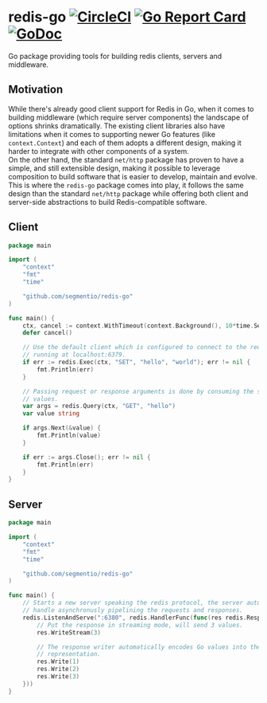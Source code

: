 # redis-go [![CircleCI](https://circleci.com/gh/segmentio/redis-go.svg?style=shield)](https://circleci.com/gh/segmentio/redis-go) [![Go Report Card](https://goreportcard.com/badge/github.com/segmentio/redis-go)](https://goreportcard.com/report/github.com/segmentio/redis-go) [![GoDoc](https://godoc.org/github.com/segmentio/redis-go?status.svg)](https://godoc.org/github.com/segmentio/redis-go)

Go package providing tools for building redis clients, servers and middleware.

## Motivation

While there's already good client support for Redis in Go, when it comes to
building middleware (which require server components) the landscape of options
shrinks dramatically. The existing client libraries also have limitations when
it comes to supporting newer Go features (like `context.Context`) and each of
them adopts a different design, making it harder to integrate with other
components of a system.  
On the other hand, the standard `net/http` package has proven to have a simple,
and still extensible design, making it possible to leverage composition to build
software that is easier to develop, maintain and evolve.  
This is where the `redis-go` package comes into play, it follows the same design
than the standard `net/http` package while offering both client and server-side
abstractions to build Redis-compatible software.

## Client

```go
package main

import (
    "context"
    "fmt"
    "time"

    "github.com/segmentio/redis-go"
)

func main() {
    ctx, cancel := context.WithTimeout(context.Background(), 10*time.Second)
    defer cancel()

    // Use the default client which is configured to connect to the redis server
    // running at localhost:6379.
    if err := redis.Exec(ctx, "SET", "hello", "world"); err != nil {
        fmt.Println(err)
    }

    // Passing request or response arguments is done by consuming the stream of
    // values.
    var args = redis.Query(ctx, "GET", "hello")
    var value string

    if args.Next(&value) {
        fmt.Println(value)
    }

    if err := args.Close(); err != nil {
        fmt.Println(err)
    }
}
```

## Server

```go
package main

import (
    "context"
    "fmt"
    "time"

    "github.com/segmentio/redis-go"
)

func main() {
    // Starts a new server speaking the redis protocol, the server automatically
    // handle asynchronusly pipelining the requests and responses.
    redis.ListenAndServe(":6380", redis.HandlerFunc(func(res redis.ResponseWriter, req *redis.Request) {
        // Put the response in streaming mode, will send 3 values.
        res.WriteStream(3)

        // The response writer automatically encodes Go values into their RESP
        // representation.
        res.Write(1)
        res.Write(2)
        res.Write(3)
    }))
}
```
